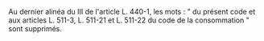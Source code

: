 Au dernier alinéa du III de l'article L. 440-1, les mots : " du présent code et aux articles L. 511-3, L. 511-21 et L. 511-22 du code de la consommation " sont supprimés.

